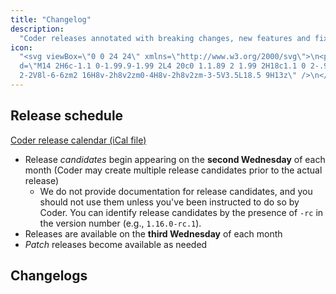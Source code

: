 ```yaml
---
title: "Changelog"
description:
  "Coder releases annotated with breaking changes, new features and fixes."
icon:
  "<svg viewBox=\"0 0 24 24\" xmlns=\"http://www.w3.org/2000/svg\">\n<path
  d=\"M14 2H6c-1.1 0-1.99.9-1.99 2L4 20c0 1.1.89 2 1.99 2H18c1.1 0 2-.9
  2-2V8l-6-6zm2 16H8v-2h8v2zm0-4H8v-2h8v2zm-3-5V3.5L18.5 9H13z\" />\n</svg>"
---
```


## Release schedule

[Coder release calendar (iCal file)](https://coder.com/release-calendar.ical)

- Release _candidates_ begin appearing on the **second Wednesday** of each month
  (Coder may create multiple release candidates prior to the actual release)
  - We do not provide documentation for release candidates, and you should not
    use them unless you've been instructed to do so by Coder. You can identify
    release candidates by the presence of `-rc` in the version number (e.g.,
    `1.16.0-rc.1`).
- Releases are available on the **third Wednesday** of each month
- _Patch_ releases become available as needed

## Changelogs

<children><children>
